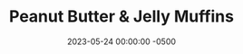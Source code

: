 ---
layout: post
title:  "Peanut Butter & Jelly Muffins"
date:   2023-05-24 00:00:00 -0500
categories:
- Recipes
- Breakfast
permalink: /recipes/pbj-muffin
image: /assets/Food/Breakfast/PBJ Muffin/pbj-muffin.jpg
ing: pbjmuffin-ing
facts: pbjmuffin-facts
Prep: 15
Rest: 
Cook: 24
Source1: https://www.youtube.com/watch?v=4AaCp1rMbGo&t=1s
Source2: 
tags: 
- oatmeal
- oats
- yogurt
- chia
- gluten free
- peanut butter
- nuts
- jelly
- mini
- jumbo
Description: Blueberry muffins are a classic quick grab and go breakfast for a reason, but they're traditionally loaded with added sugars. These ones however are much healthier than the classic though, packing fiber with oat flour, and avoiding tons of added sugars and unhealthy fats.  Check out my <a href="banana-bread">Breakfast Banana Bread</a> and my <a href="double-chocolate-banana-bread">Double Chocolate Banana Bread</a> for similar recipes
Instructions: 
- To a large bowl, mash the bananas. Add in the other wet ingredients (maple syrup, applesauce, yogurt, and egg)<br><br>

- In a separate bowl, whisk together the dry ingredients (oat flour, cornstarch, PB2, and baking soda)<br><br>

- Add the dry ingredients to the wet ones and mix until just combined. Fold in the blueberries<br><br>

- Grease a muffin pan with spray and spoon in the batter<br><br>

- Bake for ~24 minutes at 350F (muffins should be about 205F and toothpick will come out clean).<br><br>

- Optionally, brush tops of muffins with 1 tbsp (14 g) melted butter. Let cool in pan for 10 minutes then transfer to a wire rack or plate to cool
---